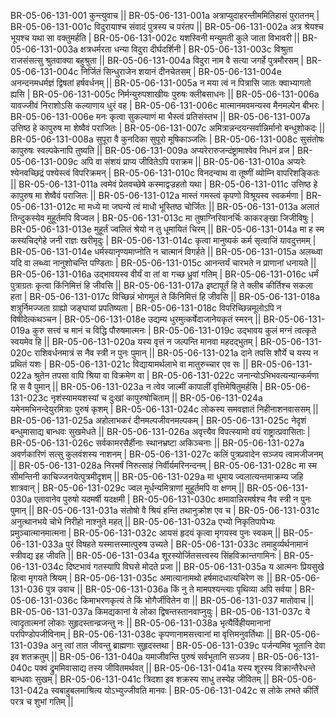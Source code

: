BR-05-06-131-001  	कुन्त्युवाच ||
BR-05-06-131-001a	अत्राप्युदाहरन्तीममितिहासं पुरातनम् |
BR-05-06-131-001c	विदुरायाश्च संवादं पुत्रस्य च परंतप ||
BR-05-06-131-002a	अत्र श्रेयश्च भूयश्च यथा सा वक्तुमर्हति |
BR-05-06-131-002c	यशस्विनी मन्युमती कुले जाता विभावरी ||
BR-05-06-131-003a	क्षत्रधर्मरता धन्या विदुरा दीर्घदर्शिनी |
BR-05-06-131-003c	विश्रुता राजसंसत्सु श्रुतवाक्या बहुश्रुता ||
BR-05-06-131-004a	विदुरा नाम वै सत्या जगर्हे पुत्रमौरसम् |
BR-05-06-131-004c	निर्जितं सिन्धुराजेन शयानं दीनचेतसम् |
BR-05-06-131-004e 	अनन्दनमधर्मज्ञं द्विषतां हर्षवर्धनम् ||
BR-05-06-131-005a	न मया त्वं न पित्रासि जातः क्वाभ्यागतो ह्यसि |
BR-05-06-131-005c	निर्मन्युरुपशाखीयः पुरुषः क्लीबसाधनः ||
BR-05-06-131-006a	यावज्जीवं निराशोऽसि कल्याणाय धुरं वह |
BR-05-06-131-006c	मात्मानमवमन्यस्व मैनमल्पेन बीभरः |
BR-05-06-131-006e 	मनः कृत्वा सुकल्याणं मा भैस्त्वं प्रतिसंस्तभ ||
BR-05-06-131-007a	उत्तिष्ठ हे कापुरुष मा शेष्वैवं पराजितः |
BR-05-06-131-007c	अमित्रान्नन्दयन्सर्वान्निर्मानो बन्धुशोकदः ||
BR-05-06-131-008a	सुपूरा वै कुनदिका सुपूरो मूषिकाञ्जलिः |
BR-05-06-131-008c	सुसंतोषः कापुरुषः स्वल्पकेनापि तुष्यति ||
BR-05-06-131-009a	अप्यरेरारुजन्दंष्ट्रामाश्वेव निधनं व्रज |
BR-05-06-131-009c	अपि वा संशयं प्राप्य जीवितेऽपि पराक्रम ||
BR-05-06-131-010a	अप्यरेः श्येनवच्छिद्रं पश्येस्त्वं विपरिक्रमन् |
BR-05-06-131-010c	विनदन्वाथ वा तूष्णीं व्योम्नि वापरिशङ्कितः ||
BR-05-06-131-011a	त्वमेवं प्रेतवच्छेषे कस्माद्वज्रहतो यथा |
BR-05-06-131-011c	उत्तिष्ठ हे कापुरुष मा शेष्वैवं पराजितः ||
BR-05-06-131-012a	मास्तं गमस्त्वं कृपणो विश्रूयस्व स्वकर्मणा |
BR-05-06-131-012c	मा मध्ये मा जघन्ये त्वं माधो भूस्तिष्ठ चोर्जितः ||
BR-05-06-131-013a	अलातं तिन्दुकस्येव मुहूर्तमपि विज्वल |
BR-05-06-131-013c	मा तुषाग्निरिवानर्चिः काकरङ्खा जिजीविषुः |
BR-05-06-131-013e 	मुहूर्तं ज्वलितं श्रेयो न तु धूमायितं चिरम् ||
BR-05-06-131-014a	मा ह स्म कस्यचिद्गेहे जनी राज्ञः खरीमृदुः |
BR-05-06-131-014c	कृत्वा मानुष्यकं कर्म सृत्वाजिं यावदुत्तमम् |
BR-05-06-131-014e 	धर्मस्यानृण्यमाप्नोति न चात्मानं विगर्हते ||
BR-05-06-131-015a	अलब्ध्वा यदि वा लब्ध्वा नानुशोचन्ति पण्डिताः |
BR-05-06-131-015c	आनन्तर्यं चारभते न प्राणानां धनायते ||
BR-05-06-131-016a	उद्भावयस्व वीर्यं वा तां वा गच्छ ध्रुवां गतिम् |
BR-05-06-131-016c	धर्मं पुत्राग्रतः कृत्वा किंनिमित्तं हि जीवसि ||
BR-05-06-131-017a	इष्टापूर्तं हि ते क्लीब कीर्तिश्च सकला हता |
BR-05-06-131-017c	विच्छिन्नं भोगमूलं ते किंनिमित्तं हि जीवसि ||
BR-05-06-131-018a	शत्रुर्निमज्जता ग्राह्यो जङ्घायां प्रपतिष्यता |
BR-05-06-131-018c	विपरिच्छिन्नमूलोऽपि न विषीदेत्कथञ्चन |
BR-05-06-131-018e 	उद्यम्य धुरमुत्कर्षेदाजानेयकृतं स्मरन् ||
BR-05-06-131-019a	कुरु सत्त्वं च मानं च विद्धि पौरुषमात्मनः |
BR-05-06-131-019c	उद्भावय कुलं मग्नं त्वत्कृते स्वयमेव हि ||
BR-05-06-131-020a	यस्य वृत्तं न जल्पन्ति मानवा महदद्भुतम् |
BR-05-06-131-020c	राशिवर्धनमात्रं स नैव स्त्री न पुनः पुमान् ||
BR-05-06-131-021a	दाने तपसि शौर्ये च यस्य न प्रथितं यशः |
BR-05-06-131-021c	विद्यायामर्थलाभे वा मातुरुच्चार एव सः ||
BR-05-06-131-022a	श्रुतेन तपसा वापि श्रिया वा विक्रमेण वा |
BR-05-06-131-022c	जनान्योऽभिभवत्यन्यान्कर्मणा हि स वै पुमान् ||
BR-05-06-131-023a	न त्वेव जाल्मीं कापालीं वृत्तिमेषितुमर्हसि |
BR-05-06-131-023c	नृशंस्यामयशस्यां च दुःखां कापुरुषोचिताम् ||
BR-05-06-131-024a	यमेनमभिनन्देयुरमित्राः पुरुषं कृशम् |
BR-05-06-131-024c	लोकस्य समवज्ञातं निहीनाशनवाससम् ||
BR-05-06-131-025a	अहोलाभकरं दीनमल्पजीवनमल्पकम् |
BR-05-06-131-025c	नेदृशं बन्धुमासाद्य बान्धवः सुखमेधते ||
BR-05-06-131-026a	अवृत्त्यैव विपत्स्यामो वयं राष्ट्रात्प्रवासिताः |
BR-05-06-131-026c	सर्वकामरसैर्हीनाः स्थानभ्रष्टा अकिञ्चनाः ||
BR-05-06-131-027a	अवर्णकारिणं सत्सु कुलवंशस्य नाशनम् |
BR-05-06-131-027c	कलिं पुत्रप्रवादेन सञ्जय त्वामजीजनम् ||
BR-05-06-131-028a	निरमर्षं निरुत्साहं निर्वीर्यमरिनन्दनम् |
BR-05-06-131-028c	मा स्म सीमन्तिनी काचिज्जनयेत्पुत्रमीदृशम् ||
BR-05-06-131-029a	मा धूमाय ज्वलात्यन्तमाक्रम्य जहि शात्रवान् |
BR-05-06-131-029c	ज्वल मूर्धन्यमित्राणां मुहूर्तमपि वा क्षणम् ||
BR-05-06-131-030a	एतावानेव पुरुषो यदमर्षी यदक्षमी |
BR-05-06-131-030c	क्षमावान्निरमर्षश्च नैव स्त्री न पुनः पुमान् ||
BR-05-06-131-031a	संतोषो वै श्रियं हन्ति तथानुक्रोश एव च |
BR-05-06-131-031c	अनुत्थानभये चोभे निरीहो नाश्नुते महत् ||
BR-05-06-131-032a	एभ्यो निकृतिपापेभ्यः प्रमुञ्चात्मानमात्मना |
BR-05-06-131-032c	आयसं हृदयं कृत्वा मृगयस्व पुनः स्वकम् ||
BR-05-06-131-033a	पुरं विषहते यस्मात्तस्मात्पुरुष उच्यते |
BR-05-06-131-033c	तमाहुर्व्यर्थनामानं स्त्रीवद्य इह जीवति ||
BR-05-06-131-034a	शूरस्योर्जितसत्त्वस्य सिंहविक्रान्तगामिनः |
BR-05-06-131-034c	दिष्टभावं गतस्यापि विघसे मोदते प्रजा ||
BR-05-06-131-035a	य आत्मनः प्रियसुखे हित्वा मृगयते श्रियम् |
BR-05-06-131-035c	अमात्यानामथो हर्षमादधात्यचिरेण सः ||
BR-05-06-131-036  	पुत्र उवाच ||
BR-05-06-131-036a	किं नु ते मामपश्यन्त्याः पृथिव्या अपि सर्वया |
BR-05-06-131-036c	किमाभरणकृत्यं ते किं भोगैर्जीवितेन वा ||
BR-05-06-131-037  	मातोवाच ||
BR-05-06-131-037a	किमद्यकानां ये लोका द्विषन्तस्तानवाप्नुयुः |
BR-05-06-131-037c	ये त्वादृतात्मनां लोकाः सुहृदस्तान्व्रजन्तु नः ||
BR-05-06-131-038a	भृत्यैर्विहीयमानानां परपिण्डोपजीविनाम् |
BR-05-06-131-038c	कृपणानामसत्त्वानां मा वृत्तिमनुवर्तिथाः ||
BR-05-06-131-039a	अनु त्वां तात जीवन्तु ब्राह्मणाः सुहृदस्तथा |
BR-05-06-131-039c	पर्जन्यमिव भूतानि देवा इव शतक्रतुम् ||
BR-05-06-131-040a	यमाजीवन्ति पुरुषं सर्वभूतानि सञ्जय |
BR-05-06-131-040c	पक्वं द्रुममिवासाद्य तस्य जीवितमर्थवत् ||
BR-05-06-131-041a	यस्य शूरस्य विक्रान्तैरेधन्ते बान्धवाः सुखम् |
BR-05-06-131-041c	त्रिदशा इव शक्रस्य साधु तस्येह जीवितम् ||
BR-05-06-131-042a	स्वबाहुबलमाश्रित्य योऽभ्युज्जीवति मानवः |
BR-05-06-131-042c	स लोके लभते कीर्तिं परत्र च शुभां गतिम् ||
